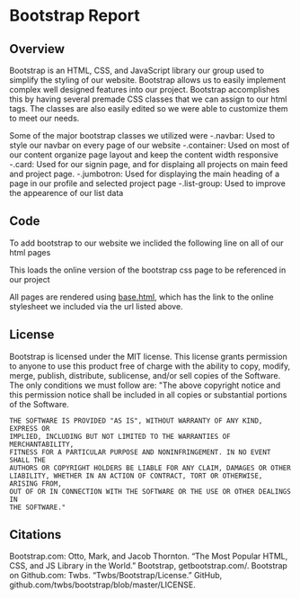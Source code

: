 # Bootstrap Report

## Overview
Bootstrap is an HTML, CSS, and JavaScript library our group used to simplify the styling of our website.
Bootstrap allows us to easily implement complex well designed features into our project.
Bootstrap accomplishes this by having several premade CSS classes that we can assign to our html tags.
The classes are also easily edited so we were able to customize them to meet our needs.

Some of the major bootstrap classes we utilized were
    -.navbar: Used to style our navbar on every page of our website
    -.container: Used on most of our content organize page layout and keep the content width responsive
    -.card: Used for our signin page, and for displaing all projects on main feed and project page.
    -.jumbotron: Used for displaying the main heading of a page in our profile and selected project page
    -.list-group: Used to improve the appearence of our list data


## Code
To add bootstrap to our website we inclided the following line on all of our html pages
<link rel="stylesheet" href="https://stackpath.bootstrapcdn.com/bootstrap/4.4.1/css/bootstrap.min.css" integrity="sha384-Vkoo8x4CGsO3+Hhxv8T/Q5PaXtkKtu6ug5TOeNV6gBiFeWPGFN9MuhOf23Q9Ifjh" crossorigin="anonymous">
This loads the online version of the bootstrap css page to be referenced in our project


All pages are rendered using [base.html](../templates/base.html), which has the link to the online stylesheet we included via the url listed above.


## License
Bootstrap is licensed under the MIT license. This license grants permission to anyone to use this product free of charge with the ability to
copy, modify, merge, publish, distribute, sublicense, and/or sell copies of the Software. 
The only conditions we must follow are:
    "The above copyright notice and this permission notice shall be included in
    all copies or substantial portions of the Software.

    THE SOFTWARE IS PROVIDED "AS IS", WITHOUT WARRANTY OF ANY KIND, EXPRESS OR
    IMPLIED, INCLUDING BUT NOT LIMITED TO THE WARRANTIES OF MERCHANTABILITY,
    FITNESS FOR A PARTICULAR PURPOSE AND NONINFRINGEMENT. IN NO EVENT SHALL THE
    AUTHORS OR COPYRIGHT HOLDERS BE LIABLE FOR ANY CLAIM, DAMAGES OR OTHER
    LIABILITY, WHETHER IN AN ACTION OF CONTRACT, TORT OR OTHERWISE, ARISING FROM,
    OUT OF OR IN CONNECTION WITH THE SOFTWARE OR THE USE OR OTHER DEALINGS IN
    THE SOFTWARE."

## Citations
Bootstrap.com:
    Otto, Mark, and Jacob Thornton. “The Most Popular HTML, CSS, and JS Library in the World.” Bootstrap, getbootstrap.com/.
Bootstrap on Github.com:
    Twbs. “Twbs/Bootstrap/License.” GitHub, github.com/twbs/bootstrap/blob/master/LICENSE.